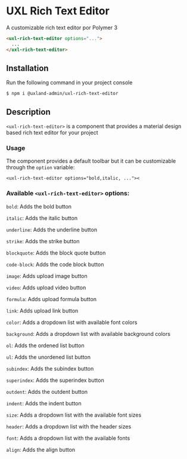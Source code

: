 # UXL Rich Text Editor
A customizable rich text editor por Polymer 3
```html
<uxl-rich-text-editor options="...">
  ...
</uxl-rich-text-editor>
```

## Installation
Run the following command in your project console
```
$ npm i @uxland-admin/uxl-rich-text-editor
```

## Description
`<uxl-rich-text-editor>` is a component that provides a material design based rich text editor for your project

### Usage
The component provides a default toolbar but it can be customizable through the `option` variable:
```
<uxl-rich-text-editor options="bold,italic, ..."><
```
### Available `<uxl-rich-text-editor>` options:
`bold`: Adds the bold button

`italic`: Adds the italic button

`underline`: Adds the underline button

`strike`: Adds the strike button

`blockquote`: Adds the block quote button

`code-block`: Adds the code block button

`image`: Adds upload image button

`video`: Adds upload video button

`formula`: Adds upload formula button

`link`: Adds upload link button

`color`: Adds a dropdown list with available font colors 

`background`: Adds a dropdown list with available background colors

`ol`: Adds the ordened list button

`ul`: Adds the unordened list button

`subindex`: Adds the subindex button

`superindex`: Adds the superindex button

`outdent`: Adds the outdent button

`indent`: Adds the indent button

`size`: Adds a dropdown list with the available font sizes

`header`: Adds a dropdown list with the header sizes

`font`: Adds a dropdown list with the available fonts

`align`: Adds the align button